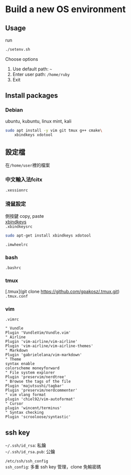 # Build a new OS environment

## Usage
run
```bash
./setenv.sh
```
Choose options  
  1) Use default path: `~`  
  2) Enter user path: `/home/ruby`  
  3) Exit  


## Install packages
### Debian
ubuntu, kubuntu, linux mint, kali
```bash
sudo apt install -y vim git tmux g++ cmake\
    xbindkeys xdotool
```


## 設定檔
在`/home/user`裡的檔案  

### 中文輸入法fcitx  
`.xessionrc`  

### 滑鼠設定
側按鍵 copy, paste  
[xbindkeys](https://steward-fu.github.io/website/phone/n900/maemo/xbindkeys.htm)  
`.xbindkeysrc`  
```bash
sudo apt-get install xbindkeys xdotool
```
`.imwheelrc`  

### bash  
`.bashrc`  

### tmux  
[.tmux](git clone https://github.com/gpakosz/.tmux.git)  
`.tmux.conf`  

### vim  
`.vimrc`  
```vimrc
" Vundle
Plugin 'VundleVim/Vundle.vim'
" Airline
Plugin 'vim-airline/vim-airline'
Plugin 'vim-airline/vim-airline-themes'
" Markdown
Plugin 'gabrielelana/vim-markdown'
" Theme
syntax enable
colorscheme moneyforward
" File system explorer
Plugin 'preservim/nerdtree'
" Browse the tags of the file
Plugin 'majutsushi/tagbar'
Plugin 'preservim/nerdcommenter'
" vim vlang format
plugin 'chiel92/vim-autoformat'
" Cursor
plugin 'wincent/terminus'
" Syntax checking
Plugin 'scrooloose/syntastic'
```




## ssh key
`~/.ssh/id_rsa`: 私鑰  
`~/.ssh/id_rsa.pub`: 公鑰  

`/etc/ssh/ssh_config`  
`ssh_config`: 多重 ssh key 管理，clone 免輸密碼


